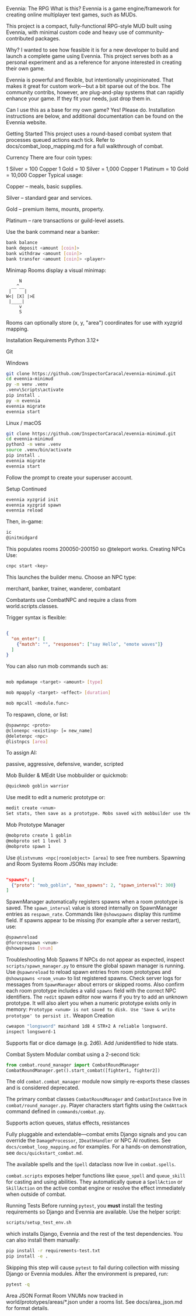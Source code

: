 Evennia: The RPG
What is this?
Evennia is a game engine/framework for creating online multiplayer text games, such as MUDs.

This project is a compact, fully-functional RPG-style MUD built using Evennia, with minimal custom code and heavy use of community-contributed packages.

Why?
I wanted to see how feasible it is for a new developer to build and launch a complete game using Evennia. This project serves both as a personal experiment and as a reference for anyone interested in creating their own game.

Evennia is powerful and flexible, but intentionally unopinionated. That makes it great for custom work—but a bit sparse out of the box. The community contribs, however, are plug-and-play systems that can rapidly enhance your game. If they fit your needs, just drop them in.

Can I use this as a base for my own game?
Yes! Please do. Installation instructions are below, and additional documentation can be found on the Evennia website.

Getting Started
This project uses a round-based combat system that processes queued actions each tick. Refer to docs/combat_loop_mapping.md for a full walkthrough of combat.

Currency
There are four coin types:

1 Silver   = 100 Copper
1 Gold     = 10 Silver   = 1,000 Copper
1 Platinum = 10 Gold    = 10,000 Copper
Typical usage:

Copper – meals, basic supplies.

Silver – standard gear and services.

Gold – premium items, mounts, property.

Platinum – rare transactions or guild-level assets.

Use the bank command near a banker:

```bash
bank balance
bank deposit <amount [coin]>
bank withdraw <amount [coin]>
bank transfer <amount [coin]> <player>
```
Minimap
Rooms display a visual minimap:

```
     N
  __^__
 |     |
W<| [X] |>E
 |____|
     v
     S
```
Rooms can optionally store (x, y, "area") coordinates for use with xyzgrid mapping.

Installation
Requirements
Python 3.12+

Git

Windows
```bash
git clone https://github.com/InspectorCaracal/evennia-minimud.git
cd evennia-minimud
py -m venv .venv
.venv\Scripts\activate
pip install .
py -m evennia
evennia migrate
evennia start
```
Linux / macOS
```bash
git clone https://github.com/InspectorCaracal/evennia-minimud.git
cd evennia-minimud
python3 -m venv .venv
source .venv/bin/activate
pip install .
evennia migrate
evennia start
```
Follow the prompt to create your superuser account.

Setup Continued
```bash
evennia xyzgrid init
evennia xyzgrid spawn
evennia reload
```
Then, in-game:
```bash
ic
@initmidgard
```
This populates rooms 200050-200150 so @teleport works.
Creating NPCs
Use:

```bash
cnpc start <key>
```
This launches the builder menu. Choose an NPC type:

merchant, banker, trainer, wanderer, combatant

Combatants use CombatNPC and require a class from world.scripts.classes.

Trigger syntax is flexible:
```json

{
  "on_enter": [
    {"match": "", "responses": ["say Hello", "emote waves"]}
  ]
}
```
You can also run mob commands such as:
```bash

mob mpdamage <target> <amount> [type]

mob mpapply <target> <effect> [duration]

mob mpcall <module.func>
```

To respawn, clone, or list:

```bash
@spawnnpc <proto>
@clonenpc <existing> [= new_name]
@deletenpc <npc>
@listnpcs [area]
```
To assign AI:

passive, aggressive, defensive, wander, scripted

Mob Builder & MEdit
Use mobbuilder or quickmob:

```bash
@quickmob goblin warrior
```
Use medit <vnum> to edit a numeric prototype or:

```bash
medit create <vnum>
Set stats, then save as a prototype. Mobs saved with mobbuilder use the prefix mob_.

```
Mob Prototype Manager
```bash
@mobproto create 1 goblin
@mobproto set 1 level 3
@mobproto spawn 1
```
Use `@listvnums <npc|room|object> [area]` to see free numbers.
Spawning and Room Systems
Room JSONs may include:
```json

"spawns": [
  {"proto": "mob_goblin", "max_spawns": 2, "spawn_interval": 300}
]
```
SpawnManager automatically registers spawns when a room prototype is saved.
The `spawn_interval` value is stored internally on SpawnManager entries as
`respawn_rate`. Commands like `@showspawns` display this runtime field. If
spawns appear to be missing (for example after a server restart), use:

```bash
@spawnreload
@forcerespawn <vnum>
@showspawns [vnum]
```
Troubleshooting Mob Spawns
If NPCs do not appear as expected, inspect `scripts/spawn_manager.py` to ensure
the global spawn manager is running. Use `@spawnreload` to reload spawn entries
from room prototypes and `@showspawns <room_vnum>` to list registered spawns.
Check server logs for messages from `SpawnManager` about errors or skipped
rooms. Also confirm each room prototype includes a valid `spawns` field with the
correct NPC identifiers.
The `redit` spawn editor now warns if you try to add an unknown prototype.
It will also alert you when a numeric prototype exists only in memory:
`Prototype <vnum> is not saved to disk. Use 'Save & write prototype' to persist it.`
Weapon Creation
```bash
cweapon "longsword" mainhand 1d8 4 STR+2 A reliable longsword.
inspect longsword-1
```
Supports flat or dice damage (e.g. 2d6). Add /unidentified to hide stats.

Combat System
Modular combat using a 2-second tick:

```python
from combat.round_manager import CombatRoundManager
CombatRoundManager.get().start_combat([fighter1, fighter2])
```
The old `combat.combat_manager` module now simply re-exports these
classes and is considered deprecated.

The primary combat classes `CombatRoundManager` and `CombatInstance` live in
`combat/round_manager.py`. Player characters start fights using the `CmdAttack`
command defined in `commands/combat.py`.

Supports action queues, status effects, resistances

Fully pluggable and extendable—combat emits Django signals and you can
override the `DamageProcessor`, `IDeathHandler` or NPC AI routines. See
`docs/combat_loop_mapping.md` for examples. For a hands-on demonstration, see
`docs/quickstart_combat.md`.

The available spells and the ``Spell`` dataclass now live in ``combat.spells``.

`combat.scripts` exposes helper functions like `queue_spell` and
`queue_skill` for casting and using abilities. They automatically
queue a `SpellAction` or `SkillAction` on the active combat engine or
resolve the effect immediately when outside of combat.

Running Tests
Before running `pytest`, you **must** install the testing requirements so Django
and Evennia are available. Use the helper script:

```bash
scripts/setup_test_env.sh
```

which installs Django, Evennia and the rest of the test dependencies. You can
also install them manually:

```bash
pip install -r requirements-test.txt
pip install -e .
```

Skipping this step will cause `pytest` to fail during collection with missing
Django or Evennia modules. After the environment is prepared, run:

```bash
pytest -q
```

Area JSON Format
Room VNUMs now tracked in world/prototypes/areas/*.json under a rooms list. See docs/area_json.md for format details.

